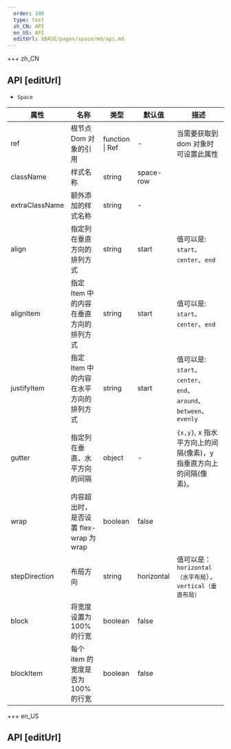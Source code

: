 ```yaml
---   
  order: 100
  type: text
  zh_CN: API
  en_US: API
  editUrl: $BASE/pages/space/md/api.md
---
```


+++ zh_CN

## API [editUrl]

- <Code>Space</Code>

| 属性           | 名称                                   | 类型            | 默认值     | 描述                                                                                                                                |
| -------------- | -------------------------------------- | --------------- | ---------- | ----------------------------------------------------------------------------------------------------------------------------------- |
| ref            | 根节点 Dom 对象的引用                  | function \| Ref | -          | 当需要获取到 dom 对象时可设置此属性                                                                                                 |
| className      | 样式名称                               | string          | space-row  |                                                                                                                                     |
| extraClassName | 额外添加的样式名称                     | string          | -          |                                                                                                                                     |
| align          | 指定列在垂直方向的排列方式             | string          | start      | 值可以是: <Code>start</Code>、<Code>center</Code>、<Code>end</Code>                                                                 |
| alignItem      | 指定 Item 中的内容在垂直方向的排列方式 | string          | start      | 值可以是: <Code>start</Code>、<Code>center</Code>、<Code>end</Code>                                                                 |
| justifyItem    | 指定 Item 中的内容在水平方向的排列方式 | string          | start      | 值可以是: <Code>start</Code>、<Code>center</Code>、<Code>end</Code>、<Code>around</Code>、<Code>between</Code>、<Code>evenly</Code> |
| gutter         | 指定列在垂直、水平方向的间隔           | object          | -          | <Code>{x,y}</Code>, x 指水平方向上的间隔(像素)，y 指垂直方向上的间隔(像素)。                                                        |
| wrap           | 内容超出时，是否设置 flex-wrap 为 wrap | boolean         | false      |                                                                                                                                     |
| stepDirection  | 布局方向                               | string          | horizontal | 值可以是： <Code>horizontal（水平布局</Code>），<Code>vertical（垂直布局）</Code>                                                   |
| block          | 将宽度设置为 100%的行宽                | boolean         | false      |                                                                                                                                     |
| blockItem      | 每个 item 的宽度是否为 100%的行宽      | boolean         | false      |                                                                                                                                     |

+++ en_US

## API [editUrl]
